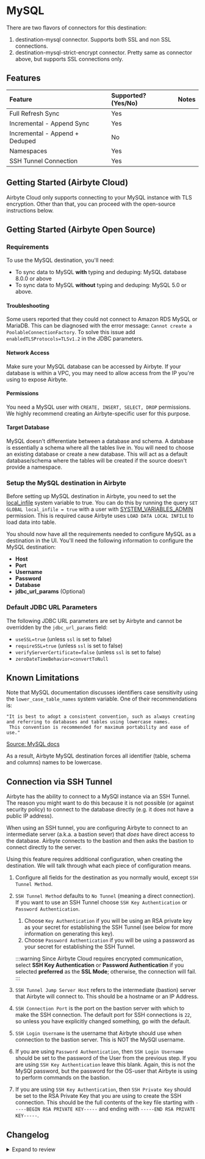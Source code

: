 # MySQL

There are two flavors of connectors for this destination:

1. destination-mysql connector. Supports both SSL and non SSL connections.
2. destination-mysql-strict-encrypt connector. Pretty same as connector above, but supports SSL connections only.

## Features

| Feature                        | Supported?\(Yes/No\) | Notes |
| :----------------------------- | :------------------- | :---- |
| Full Refresh Sync              | Yes                  |       |
| Incremental - Append Sync      | Yes                  |       |
| Incremental - Append + Deduped | No                   |       |
| Namespaces                     | Yes                  |       |
| SSH Tunnel Connection          | Yes                  |       |

## Getting Started \(Airbyte Cloud\)

Airbyte Cloud only supports connecting to your MySQL instance with TLS encryption. Other than that, you can proceed with the open-source instructions below.

## Getting Started \(Airbyte Open Source\)

### Requirements

To use the MySQL destination, you'll need:

- To sync data to MySQL **with** typing and deduping: MySQL database 8.0.0 or above
- To sync data to MySQL **without** typing and deduping: MySQL 5.0 or above.

#### Troubleshooting

Some users reported that they could not connect to Amazon RDS MySQL or MariaDB. This can be diagnosed with the error message: `Cannot create a PoolableConnectionFactory`.
To solve this issue add `enabledTLSProtocols=TLSv1.2` in the JDBC parameters.

#### Network Access

Make sure your MySQL database can be accessed by Airbyte. If your database is within a VPC, you may need to allow access from the IP you're using to expose Airbyte.

#### **Permissions**

You need a MySQL user with `CREATE, INSERT, SELECT, DROP` permissions. We highly recommend creating an Airbyte-specific user for this purpose.

#### Target Database

MySQL doesn't differentiate between a database and schema. A database is essentially a schema where all the tables live in. You will need to choose an existing database or create a new database. This will act as a default database/schema where the tables will be created if the source doesn't provide a namespace.

### Setup the MySQL destination in Airbyte

Before setting up MySQL destination in Airbyte, you need to set the [local_infile](https://dev.mysql.com/doc/refman/8.0/en/server-system-variables.html#sysvar_local_infile) system variable to true. You can do this by running the query `SET GLOBAL local_infile = true` with a user with [SYSTEM_VARIABLES_ADMIN](https://dev.mysql.com/doc/refman/8.0/en/privileges-provided.html#priv_system-variables-admin) permission. This is required cause Airbyte uses `LOAD DATA LOCAL INFILE` to load data into table.

You should now have all the requirements needed to configure MySQL as a destination in the UI. You'll need the following information to configure the MySQL destination:

- **Host**
- **Port**
- **Username**
- **Password**
- **Database**
- **jdbc_url_params** (Optional)

### Default JDBC URL Parameters

The following JDBC URL parameters are set by Airbyte and cannot be overridden by the `jdbc_url_params` field:

- `useSSL=true` (unless `ssl` is set to false)
- `requireSSL=true` (unless `ssl` is set to false)
- `verifyServerCertificate=false` (unless `ssl` is set to false)
- `zeroDateTimeBehavior=convertToNull`

## Known Limitations

Note that MySQL documentation discusses identifiers case sensitivity using the `lower_case_table_names` system variable. One of their recommendations is:

```text
"It is best to adopt a consistent convention, such as always creating and referring to databases and tables using lowercase names.
 This convention is recommended for maximum portability and ease of use."
```

[Source: MySQL docs](https://dev.mysql.com/doc/refman/8.0/en/identifier-case-sensitivity.html)

As a result, Airbyte MySQL destination forces all identifier \(table, schema and columns\) names to be lowercase.

## Connection via SSH Tunnel

Airbyte has the ability to connect to a MySQl instance via an SSH Tunnel. The reason you might want to do this because it is not possible \(or against security policy\) to connect to the database directly \(e.g. it does not have a public IP address\).

When using an SSH tunnel, you are configuring Airbyte to connect to an intermediate server \(a.k.a. a bastion sever\) that _does_ have direct access to the database. Airbyte connects to the bastion and then asks the bastion to connect directly to the server.

Using this feature requires additional configuration, when creating the destination. We will talk through what each piece of configuration means.

1. Configure all fields for the destination as you normally would, except `SSH Tunnel Method`.
2. `SSH Tunnel Method` defaults to `No Tunnel` \(meaning a direct connection\). If you want to use an SSH Tunnel choose `SSH Key Authentication` or `Password Authentication`.

   1. Choose `Key Authentication` if you will be using an RSA private key as your secret for establishing the SSH Tunnel \(see below for more information on generating this key\).
   2. Choose `Password Authentication` if you will be using a password as your secret for establishing the SSH Tunnel.

   :::warning
   Since Airbyte Cloud requires encrypted communication, select **SSH Key Authentication** or **Password Authentication** if you selected **preferred** as the **SSL Mode**; otherwise, the connection will fail.
   :::

3. `SSH Tunnel Jump Server Host` refers to the intermediate \(bastion\) server that Airbyte will connect to. This should be a hostname or an IP Address.
4. `SSH Connection Port` is the port on the bastion server with which to make the SSH connection. The default port for SSH connections is `22`, so unless you have explicitly changed something, go with the default.
5. `SSH Login Username` is the username that Airbyte should use when connection to the bastion server. This is NOT the MySQl username.
6. If you are using `Password Authentication`, then `SSH Login Username` should be set to the password of the User from the previous step. If you are using `SSH Key Authentication` leave this blank. Again, this is not the MySQl password, but the password for the OS-user that Airbyte is using to perform commands on the bastion.
7. If you are using `SSH Key Authentication`, then `SSH Private Key` should be set to the RSA Private Key that you are using to create the SSH connection. This should be the full contents of the key file starting with `-----BEGIN RSA PRIVATE KEY-----` and ending with `-----END RSA PRIVATE KEY-----`.

## Changelog
<details>
  <summary>Expand to review</summary>
| Version | Date       | Pull Request                                             | Subject                                                                                             |
| :------ | :--------- | :------------------------------------------------------- | :-------------------------------------------------------------------------------------------------- |
| 1.0.0   | 2024-04-26 | [37322](https://github.com/airbytehq/airbyte/pull/37322) | Remove normalization and upgrade to DV2 output format                                               |
| 0.3.1   | 2024-04-12 | [36926](https://github.com/airbytehq/airbyte/pull/36926) | Upgrade to Kotlin CDK                                                                               |
| 0.3.0   | 2023-12-18 | [33468](https://github.com/airbytehq/airbyte/pull/33468) | Upgrade to latest Java CDK                                                                          |
| 0.2.0   | 2023-06-27 | [27781](https://github.com/airbytehq/airbyte/pull/27781) | License Update: Elv2                                                                                |
| 0.1.21  | 2022-09-14 | [15668](https://github.com/airbytehq/airbyte/pull/15668) | Wrap logs in AirbyteLogMessage                                                                      |
| 0.1.20  | 2022-06-17 | [13864](https://github.com/airbytehq/airbyte/pull/13864) | Updated stacktrace format for any trace message errors                                              |
| 0.1.19  | 2022-05-17 | [12820](https://github.com/airbytehq/airbyte/pull/12820) | Improved 'check' operation performance                                                              |
| 0.1.18  | 2022-02-25 | [10421](https://github.com/airbytehq/airbyte/pull/10421) | Refactor JDBC parameters handling                                                                   |
| 0.1.17  | 2022-02-16 | [10362](https://github.com/airbytehq/airbyte/pull/10362) | Add jdbc_url_params support for optional JDBC parameters                                            |
| 0.1.16  | 2022-02-14 | [10256](https://github.com/airbytehq/airbyte/pull/10256) | Add `-XX:+ExitOnOutOfMemoryError` JVM option                                                        |
| 0.1.15  | 2021-12-01 | [8371](https://github.com/airbytehq/airbyte/pull/8371)   | Fixed incorrect handling "\n" in ssh key                                                            |
| 0.1.14  | 2021-11-08 | [#7719](https://github.com/airbytehq/airbyte/pull/7719)  | Improve handling of wide rows by buffering records based on their byte size rather than their count |
| 0.1.13  | 2021-09-28 | [\#6506](https://github.com/airbytehq/airbyte/pull/6506) | Added support for MySQL destination via TLS/SSL                                                     |
| 0.1.12  | 2021-09-24 | [\#6317](https://github.com/airbytehq/airbyte/pull/6317) | Added option to connect to DB via SSH                                                               |
| 0.1.11  | 2021-07-30 | [\#5125](https://github.com/airbytehq/airbyte/pull/5125) | Enable `additionalPropertities` in spec.json                                                        |
| 0.1.10  | 2021-07-28 | [\#5026](https://github.com/airbytehq/airbyte/pull/5026) | Add sanitized json fields in raw tables to handle quotes in column names                            |
| 0.1.7   | 2021-07-09 | [\#4651](https://github.com/airbytehq/airbyte/pull/4651) | Switch normalization flag on so users can use normalization.                                        |
| 0.1.6   | 2021-07-03 | [\#4531](https://github.com/airbytehq/airbyte/pull/4531) | Added normalization for MySQL.                                                                      |
| 0.1.5   | 2021-07-03 | [\#3973](https://github.com/airbytehq/airbyte/pull/3973) | Added `AIRBYTE_ENTRYPOINT` for kubernetes support.                                                  |
| 0.1.4   | 2021-07-03 | [\#3290](https://github.com/airbytehq/airbyte/pull/3290) | Switched to get states from destination instead of source.                                          |
| 0.1.3   | 2021-07-03 | [\#3387](https://github.com/airbytehq/airbyte/pull/3387) | Fixed a bug for message length checking.                                                            |
| 0.1.2   | 2021-07-03 | [\#3327](https://github.com/airbytehq/airbyte/pull/3327) | Fixed LSEP unicode characters.                                                                      |
| 0.1.1   | 2021-07-03 | [\#3289](https://github.com/airbytehq/airbyte/pull/3289) | Added support for outputting messages.                                                              |
| 0.1.0   | 2021-05-06 | [\#3242](https://github.com/airbytehq/airbyte/pull/3242) | Added MySQL destination.                                                                            |
</details>
